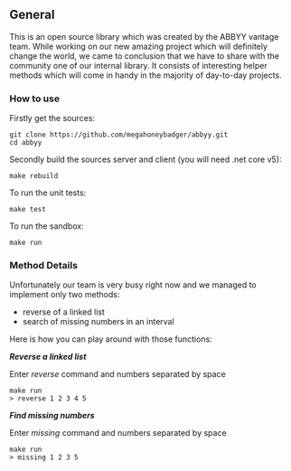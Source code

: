 ## General
This is an open source library which was created by the ABBYY vantage team. While working on our new amazing project which will definitely change the world, we came to conclusion that we have to share with the community one of our internal library. It consists of interesting helper methods which will come in handy in the majority of day-to-day projects. 

### How to use
Firstly get the sources:

    git clone https://github.com/megahoneybadger/abbyy.git
    cd abbyy

Secondly build the sources server and client (you will need .net core v5):

    make rebuild
    
To run the unit tests:

    make test

To run the sandbox:

    make run
        

### Method Details
Unfortunately our team is very busy right now and we managed to implement only two methods:

 - reverse of a linked list
 - search of missing numbers in an interval

Here is how you can play around with those functions:

***Reverse a linked list***

Enter *reverse* command and numbers separated by space

    make run
    > reverse 1 2 3 4 5

***Find missing numbers***

Enter *missing* command and numbers separated by space

    make run
    > missing 1 2 3 5